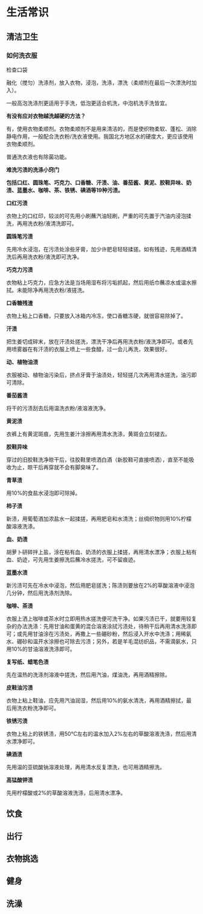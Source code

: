# 生活常识

## 清洁卫生

### 如何洗衣服

检查口袋

融化（搅匀）洗涤剂，放入衣物，浸泡，洗涤，漂洗（柔顺剂在最后一次漂洗时加入）。

一般高泡洗涤剂更适用于手洗，低泡更适合机洗，中泡机洗手洗皆宜。

**有没有应对衣物越洗越硬的方法？**

有，使用衣物柔顺剂。衣物柔顺剂不是用来清洁的，而是使织物柔软、蓬松、消除静电作用，一般配合洗衣粉/洗衣液使用。我国北方地区水的硬度大，更应该使用衣物柔顺剂。

普通洗衣液也有除菌功能。



**难洗污渍的洗涤小窍门**

**包括口红、圆珠笔、巧克力、口香糖、汗渍、油、番茄酱、黄泥、胶鞋异味、奶渍、蓝墨水、咖啡、茶、铁锈、碘酒等19种污渍。**

**口红污渍**

衣物上的口红印，较淡的可先用小刷蘸汽油轻刷，严重的可先置于汽油内浸泡揉洗，再用洗衣粉/液清洗即可。

**圆珠笔污渍**

先用冷水浸泡，在污渍处涂些牙膏，加少许肥皂轻轻揉搓。如有残迹，先用酒精清洗后再用洗衣粉/液洗即可洗净。

**巧克力污渍**

衣物粘上巧克力，应急方法是当场用湿布将污垢抓起，然后用纸巾蘸凉水或温水擦拭。未能除净再用洗衣粉/液搓洗。

**口香糖残渣**

衣物上粘上口香糖，只要放入冰箱内冷冻，使口香糖冻硬，就很容易除掉了。

**汗渍**

把生姜切成碎末，放在汗渍处搓洗，漂洗干净后再用洗衣粉/液洗净即可。或者先用喷雾器在有汗渍的衣服上喷上一些食醋，过一会儿再洗，效果很好。

**动、植物油渍**

衣服被动、植物油污染后，挤点牙膏于油渍处，轻轻搓几次再用清水搓洗，油污即可清除。

**番茄酱渍**

将干的污渍刮去后用温洗衣粉/液溶液洗净。



**黄泥渍**

衣裤上有黄泥斑痕，先用生姜汁涂擦再用清水洗涤，黄斑会立刻褪去。

**胶鞋异味**

穿过的旧胶鞋洗净晾干后，往胶鞋里喷洒白酒（新胶鞋可直接喷洒），直至不能吸收为止，晾干后再穿就不会有脚臭味了。

**青草渍**

用10%的食盐水浸泡即可除掉。

**柿子渍**

新渍，用葡萄酒加浓盐水一起揉搓，再用肥皂和水清洗；丝绸织物则用10%柠檬酸溶液洗涤。

**血、奶渍**

胡萝卜研碎拌上盐，涂在粘有血、奶渍的衣服上揉搓，再用清水漂净；衣服上粘有血、奶迹，可先用生姜擦洗后蘸冷水搓洗，可不留痕迹。



**蓝墨水渍**

新污渍可先在冷水中浸泡，然后用肥皂搓洗；陈渍则要放在2%的草酸溶液中浸泡几分钟，然后用洗涤剂洗除。

**咖啡、茶渍**

衣服上洒上咖啡或茶水时立即用热水搓洗便可洗干净。如果污渍已干，就要用较复杂的办法洗涤：先用甘油和蛋黄的混合溶液涂拭污渍处，待稍干后再用清水洗涤即可；或先用甘油涂在污渍处，再撒上一些硼砂粉，然后浸入开水中洗涤；用稀氨水、硼砂和温开水涂擦也可除去污渍；另外，若是羊毛混纺织品，不需滴氨水，只用10%的甘油溶液洗涤即可。

**复写纸、蜡笔色渍**

先在温热的洗涤剂溶液中搓洗，然后用汽油，煤油洗，再用酒精擦除。

**皮鞋油污渍**

衣物上粘上鞋油，应先用汽油润湿，然后用10%的氨水清洗，再用酒精擦拭，最后用洗衣粉洗净即可。



**铁锈污渍**

衣物上粘上的铁锈渍，用50℃左右的温水加入2%左右的草酸溶液洗涤，然后用清水漂净即可。

**碘酒渍**

先用温的亚硫酸钠溶液处理，再用清水反复漂洗，也可用酒精擦洗。

**高锰酸钾渍**

先用柠檬酸或2%的草酸溶液洗涤，后用清水漂净。



## 饮食



## 出行



## 衣物挑选



## 健身



## 洗澡

